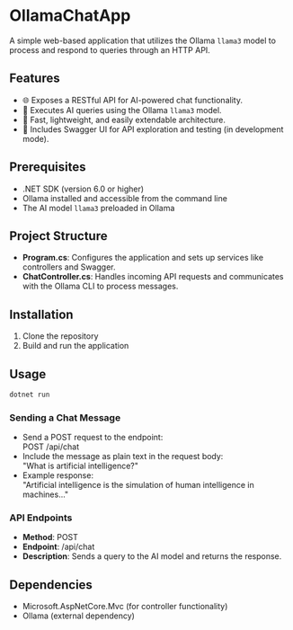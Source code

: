 # OllamaChatApp

A simple web-based application that utilizes the Ollama `llama3` model to process and respond to queries through an HTTP API.

## Features

- 🌐 Exposes a RESTful API for AI-powered chat functionality.
- 🤖 Executes AI queries using the Ollama `llama3` model.
- 🚀 Fast, lightweight, and easily extendable architecture.
- 📄 Includes Swagger UI for API exploration and testing (in development mode).

## Prerequisites

- .NET SDK (version 6.0 or higher)
- Ollama installed and accessible from the command line
- The AI model `llama3` preloaded in Ollama

## Project Structure

- **Program.cs**: Configures the application and sets up services like controllers and Swagger.
- **ChatController.cs**: Handles incoming API requests and communicates with the Ollama CLI to process messages.

## Installation

1. Clone the repository
2. Build and run the application

## Usage

 ```bash
dotnet run
```

### Sending a Chat Message
- Send a POST request to the endpoint:  
  POST /api/chat
- Include the message as plain text in the request body:  
  "What is artificial intelligence?"
- Example response:  
  "Artificial intelligence is the simulation of human intelligence in machines..."

### API Endpoints
- **Method**: POST  
- **Endpoint**: /api/chat  
- **Description**: Sends a query to the AI model and returns the response.

## Dependencies

- Microsoft.AspNetCore.Mvc (for controller functionality)
- Ollama (external dependency)